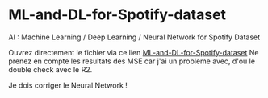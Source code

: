 # ML-and-DL-for-Spotify-dataset
AI : Machine Learning / Deep Learning / Neural Network for Spotify Dataset

Ouvrez directement le fichier via ce lien [ML-and-DL-for-Spotify-dataset](Spotify.ipynb)
Ne prenez en compte les resultats des MSE car j'ai un probleme avec, d'ou le double check avec le R2.

Je dois corriger le Neural Network !
